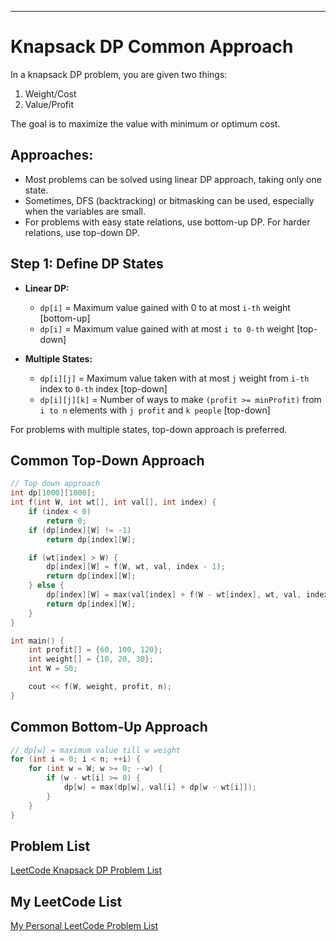 
---

# Knapsack DP Common Approach

In a knapsack DP problem, you are given two things: 

1. Weight/Cost
2. Value/Profit

The goal is to maximize the value with minimum or optimum cost.

## Approaches:

- Most problems can be solved using linear DP approach, taking only one state.
- Sometimes, DFS (backtracking) or bitmasking can be used, especially when the variables are small.
- For problems with easy state relations, use bottom-up DP. For harder relations, use top-down DP.

## Step 1: Define DP States

- **Linear DP:**
    - `dp[i]` = Maximum value gained with 0 to at most `i-th` weight [bottom-up]
    - `dp[i]` = Maximum value gained with at most `i to 0-th` weight [top-down]

- **Multiple States:**
    - `dp[i][j]` = Maximum value taken with at most `j` weight from `i-th` index to `0-th` index [top-down]
    - `dp[i][j][k]` = Number of ways to make `(profit >= minProfit)` from `i to n` elements with `j profit` and `k people` [top-down]

For problems with multiple states, top-down approach is preferred.

## Common Top-Down Approach

```cpp
// Top down approach
int dp[1000][1000];
int f(int W, int wt[], int val[], int index) {
    if (index < 0)
        return 0;
    if (dp[index][W] != -1)
        return dp[index][W];

    if (wt[index] > W) {
        dp[index][W] = f(W, wt, val, index - 1);
        return dp[index][W];
    } else {
        dp[index][W] = max(val[index] + f(W - wt[index], wt, val, index - 1), f(W, wt, val, index - 1));
        return dp[index][W];
    }
}

int main() {
    int profit[] = {60, 100, 120};
    int weight[] = {10, 20, 30};
    int W = 50;

    cout << f(W, weight, profit, n);
}
```

## Common Bottom-Up Approach

```cpp
// dp[w] = maximum value till w weight
for (int i = 0; i < n; ++i) {
    for (int w = W; w >= 0; --w) {
        if (w - wt[i] >= 0) {
            dp[w] = max(dp[w], val[i] + dp[w - wt[i]]);
        }
    }
}
```

## Problem List

[LeetCode Knapsack DP Problem List](https://leetcode.com/list/50vif4uc/)

## My LeetCode List

[My Personal LeetCode Problem List](https://leetcode.com/list/?selectedList=pmuqba96)
